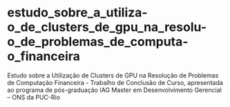 # estudo_sobre_a_utiliza-o_de_clusters_de_gpu_na_resolu-o_de_problemas_de_computa-o_financeira
Estudo sobre a Utilização de Clusters de GPU na Resolução de Problemas de Computação Financeira - Trabalho de Conclusão de Curso, apresentada ao programa de pós-graduação IAG Master em Desenvolvimento Gerencial – ONS da PUC-Rio
